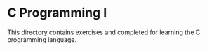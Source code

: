 # C Programming I

This directory contains exercises and completed for learning the C programming language.